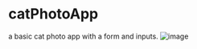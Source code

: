 # catPhotoApp
a basic cat photo app with a form and inputs.
![image](https://user-images.githubusercontent.com/12552884/187052495-1cec36e5-f2fe-4206-b7c0-e27616e08cb8.png)
